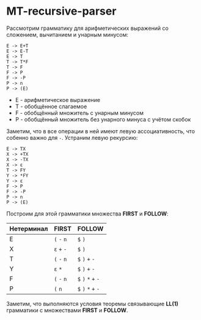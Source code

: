 # MT-recursive-parser

Рассмотрим грамматику для арифметических выражений со сложением, вычитанием и унарным минусом:
```
E -> E+T
E -> E-T
E -> T
T -> T*F
T -> F
F -> P
F -> -P
P -> n
P -> (E)
```
* E - арифметическое выражение
* Т - обобщённое слагаемое
* F - обобщённый множитель c унарным минусом
* P - обобщённый множитель без унарного минуса с учётом скобок

Заметим, что в все операции в ней имеют левую ассоциативность, что собенно важно для `-`. Устраним левую рекурсию:
```
E -> TX
X -> +TX
X -> -TX
X -> ε
T -> FY
Y -> *FY
Y -> ε
F -> P
F -> -P
P -> n
P -> (E)
```

Построим для этой грамматики множества **FIRST** и **FOLLOW**:

| Нетерминал | FIRST       | FOLLOW              |
| ---------- |------------ | ------------------- |
| E          | `(` `-` `n` | `$` `)`             |
| X          | `ε` `+` `-` | `$` `)`             |
| T          | `(` `-` `n` | `$` `)` `+` `-`     |
| Y          | `ε` `*`     | `$` `)` `+` `-`     |
| F          | `(` `-` `n` | `$` `)` `*` `+` `-` |
| P          | `(` `n`     | `$` `)` `*` `+` `-` |

Заметим, что выполняются условия теоремы связывающие **LL(1)** грамматики с множествами **FIRST** и **FOLLOW**.
